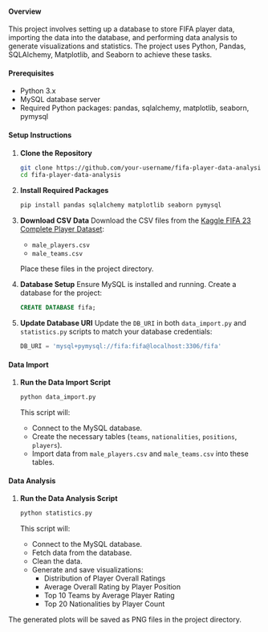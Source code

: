 #### Overview
This project involves setting up a database to store FIFA player data, importing the data into the database, and performing data analysis to generate visualizations and statistics. The project uses Python, Pandas, SQLAlchemy, Matplotlib, and Seaborn to achieve these tasks.

#### Prerequisites
- Python 3.x
- MySQL database server
- Required Python packages: pandas, sqlalchemy, matplotlib, seaborn, pymysql

#### Setup Instructions

1. **Clone the Repository**
   ```bash
   git clone https://github.com/your-username/fifa-player-data-analysis.git
   cd fifa-player-data-analysis
   ```

2. **Install Required Packages**
   ```bash
   pip install pandas sqlalchemy matplotlib seaborn pymysql
   ```

3. **Download CSV Data**
   Download the CSV files from the [Kaggle FIFA 23 Complete Player Dataset](https://www.kaggle.com/datasets/stefanoleone992/fifa-23-complete-player-dataset):
   - `male_players.csv`
   - `male_teams.csv`

   Place these files in the project directory.

4. **Database Setup**
   Ensure MySQL is installed and running. Create a database for the project:
   ```sql
   CREATE DATABASE fifa;
   ```

5. **Update Database URI**
   Update the `DB_URI` in both `data_import.py` and `statistics.py` scripts to match your database credentials:
   ```python
   DB_URI = 'mysql+pymysql://fifa:fifa@localhost:3306/fifa'
   ```

#### Data Import

1. **Run the Data Import Script**
   ```bash
   python data_import.py
   ```

   This script will:
   - Connect to the MySQL database.
   - Create the necessary tables (`teams`, `nationalities`, `positions`, `players`).
   - Import data from `male_players.csv` and `male_teams.csv` into these tables.

#### Data Analysis

1. **Run the Data Analysis Script**
   ```bash
   python statistics.py
   ```

   This script will:
   - Connect to the MySQL database.
   - Fetch data from the database.
   - Clean the data.
   - Generate and save visualizations:
     - Distribution of Player Overall Ratings
     - Average Overall Rating by Player Position
     - Top 10 Teams by Average Player Rating
     - Top 20 Nationalities by Player Count

The generated plots will be saved as PNG files in the project directory.